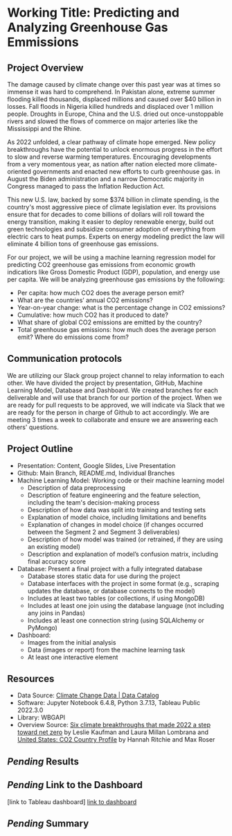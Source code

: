 # Working Title: Predicting and Analyzing Greenhouse Gas Emmissions

## Project Overview
The damage caused by climate change over this past year was at times so immense it was hard to comprehend. In Pakistan alone, extreme summer flooding killed thousands, displaced millions and caused over $40 billion in losses. Fall floods in Nigeria killed hundreds and displaced over 1 million people. Droughts in Europe, China and the U.S. dried out once-unstoppable rivers and slowed the flows of commerce on major arteries like the Mississippi and the Rhine.

As 2022 unfolded, a clear pathway of climate hope emerged. New policy breakthroughs have the potential to unlock enormous progress in the effort to slow and reverse warming temperatures. Encouraging developments from a very momentous year, as nation after nation elected more climate-oriented governments and enacted new efforts to curb greenhouse gas. in August the Biden administration and a narrow Democratic majority in Congress managed to pass the Inflation Reduction Act. 

This new U.S. law, backed by some $374 billion in climate spending, is the country's most aggressive piece of climate legislation ever. Its provisions ensure that for decades to come billions of dollars will roll toward the energy transition, making it easier to deploy renewable energy, build out green technologies and subsidize consumer adoption of everything from electric cars to heat pumps. Experts on energy modeling predict the law will eliminate 4 billion tons of greenhouse gas emissions.

For our project, we will be using a machine learning regression model for predicting CO2 greenhouse gas emissions from economic growth indicatiors like Gross Domestic Product (GDP), population, and energy use per capita. We will be analyzing greenhouse gas emissions by the following:
- Per capita: how much CO2 does the average person emit?
- What are the countries’ annual CO2 emissions?
- Year-on-year change: what is the percentage change in CO2 emissions?
- Cumulative: how much CO2 has it produced to date?
- What share of global CO2 emissions are emitted by the country?
- Total greenhouse gas emissions: how much does the average person emit? Where do emissions come from? 

## Communication protocols
We are utilizing our Slack group project channel to relay information to each other. We have divided the project by presentation, GitHub, Machine Learning Model, Database and Dashboard. We created branches for each deliverable and will use that branch for our portion of the project. When we are ready for pull requests to be approved, we will indicate via Slack that we are ready for the person in charge of Github to act accordingly. We are meeting 3 times a week to collaborate and ensure we are answering each others' questions. 

## Project Outline
- Presentation: Content, Google Slides, Live Presentation
- Github: Main Branch, README.md, Individual Branches
- Machine Learning Model: Working code or their machine learning model
  - Description of data preprocessing 
  - Description of feature engineering and the feature selection, including the team's decision-making process 
  - Description of how data was split into training and testing sets
  - Explanation of model choice, including limitations and benefits
  - Explanation of changes in model choice (if changes occurred between the Segment 2 and Segment 3 deliverables)
  - Description of how model was trained (or retrained, if they are using an existing model)
  - Description and explanation of model’s confusion matrix, including final accuracy score 
- Database: Present a final project with a fully integrated database
  - Database stores static data for use during the project
  - Database interfaces with the project in some format (e.g., scraping updates the database, or database connects to the model)
  - Includes at least two tables (or collections, if using MongoDB)
  - Includes at least one join using the database language (not including any joins in Pandas) 
  - Includes at least one connection string (using SQLAlchemy or PyMongo)
- Dashboard: 
  - Images from the initial analysis
  - Data (images or report) from the machine learning task
  - At least one interactive element

## Resources
- Data Source: <a href="https://datacatalog.worldbank.org/search/dataset/0040205">Climate Change Data | Data Catalog</a>
- Software: Jupyter Notebook 6.4.8, Python 3.7.13, Tableau Public 2022.3.0
- Library: WBGAPI
- Overview Source: <a href="https://www.stltoday.com/news/world/six-climate-breakthroughs-that-made-2022-a-step-toward-net-zero/article_b87f90e9-0945-56e9-ba52-0e1c053198eb.html"> Six climate breakthroughs that made 2022 a step toward net zero</a> by Leslie Kaufman and Laura Millan Lombrana and <a href="https://ourworldindata.org/co2/country/united-states?country=USA~CHN~JPN~DEU">United States: CO2 Country Profile</a> by Hannah Ritchie and Max Roser

## *Pending* Results

## *Pending* Link to the Dashboard
[link to Tableau dashboard] <a href="https://public.tableau.com/app/profile/elaine.bermudez/viz/NYC_Bikesharing_201908_16686538901570/Story1">link to dashboard</a>

## *Pending* Summary
